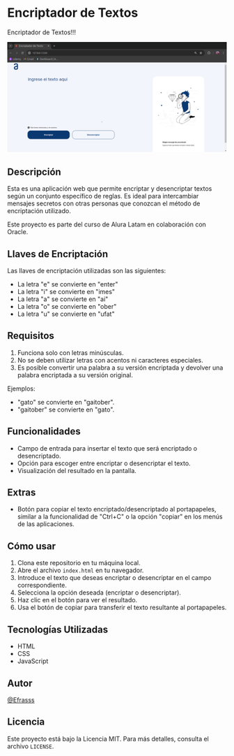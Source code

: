 # Encriptador de Textos

Encriptador de Textos!!!

![Efrain Arévalo](portada.png)

## Descripción

Esta es una aplicación web que permite encriptar y desencriptar textos según un conjunto específico de reglas. Es ideal para intercambiar mensajes secretos con otras personas que conozcan el método de encriptación utilizado.

Este proyecto es parte del curso de Alura Latam en colaboración con Oracle.

## Llaves de Encriptación

Las llaves de encriptación utilizadas son las siguientes:

- La letra "e" se convierte en "enter"
- La letra "i" se convierte en "imes"
- La letra "a" se convierte en "ai"
- La letra "o" se convierte en "ober"
- La letra "u" se convierte en "ufat"

## Requisitos

1. Funciona solo con letras minúsculas.
2. No se deben utilizar letras con acentos ni caracteres especiales.
3. Es posible convertir una palabra a su versión encriptada y devolver una palabra encriptada a su versión original.

Ejemplos:
- "gato" se convierte en "gaitober".
- "gaitober" se convierte en "gato".

## Funcionalidades

- Campo de entrada para insertar el texto que será encriptado o desencriptado.
- Opción para escoger entre encriptar o desencriptar el texto.
- Visualización del resultado en la pantalla.

## Extras

- Botón para copiar el texto encriptado/desencriptado al portapapeles, similar a la funcionalidad de "Ctrl+C" o la opción "copiar" en los menús de las aplicaciones.

## Cómo usar

1. Clona este repositorio en tu máquina local.
2. Abre el archivo `index.html` en tu navegador.
3. Introduce el texto que deseas encriptar o desencriptar en el campo correspondiente.
4. Selecciona la opción deseada (encriptar o desencriptar).
5. Haz clic en el botón para ver el resultado.
6. Usa el botón de copiar para transferir el texto resultante al portapapeles.

## Tecnologías Utilizadas

- HTML
- CSS
- JavaScript

## Autor

[@Efrasss](https://github.com/efrasss?tab=repositories)

## Licencia

Este proyecto está bajo la Licencia MIT. Para más detalles, consulta el archivo `LICENSE`.
